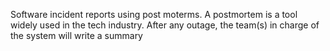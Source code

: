 Software incident reports using post moterms. A postmortem is a tool widely used in the tech industry. After any outage, the team(s) in charge of the system will write a summary
